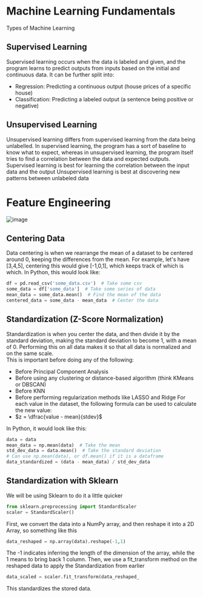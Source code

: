 # Machine Learning Fundamentals
Types of Machine Learning

## Supervised Learning
Supervised learning occurs when the data is labeled and given, and the program learns to predict outputs from inputs based on the initial and continuous data. It can be further split into:
- Regression: Predicting a continuous output (house prices of a specific house)
- Classification: Predicting a labeled output (a sentence being positive or negative)

## Unsupervised Learning
Unsupervised learning differs from supervised learning from the data being unlabelled. In supervised learning, the program has a sort of baseline to know what to expect, whereas in unsupervised learning, 
the program itself tries to find a correlation between the data and expected outputs.
Supervised learning is best for learning the correlation between the input data and the output
Unsupervised learning is best at discovering new patterns between unlabeled data

# Feature Engineering
![image](https://github.com/markstanl/Codecademy-Projects/assets/146277800/4495ff05-00d4-4b58-abcb-78d276a690de)

## Centering Data
Data centering is when we rearrange the mean of a dataset to be centered around 0, keeping the differences from the mean. For example, let's have [3,4,5], centering this would give [-1,0,1], 
which keeps track of which is which. In Python, this would look like:
```Python
df = pd.read_csv('some_data.csv')  # Take some csv
some_data = df['some_data']  # Take some series of data
mean_data = some_data.mean()  # Find the mean of the data
centered_data = some_data - mean_data  # Center the data 
```

## Standardization (Z-Score Normalization)
Standardization is when you center the data, and then divide it by the standard deviation, making the standard deviation to become 1, with a mean of 0.
Performing this on all data makes it so that all data is normalized and on the same scale.   
This is important before doing any of the following:
- Before Principal Component Analysis
- Before using any clustering or distance-based algorithm (think KMeans or DBSCAN)
- Before KNN
- Before performing regularization methods like LASSO and Ridge
For each value in the dataset, the following formula can be used to calculate the new value:
- $z = \dfrac{value - mean}{stdev}$

In Python, it would look like this:
```Python
data = data
mean_data = np.mean(data)  # Take the mean
std_dev_data = data.mean()  # Take the standard deviation
# Can use np.mean(data), or df.mean() if it is a dataframe
data_standardized = (data - mean_data) / std_dev_data
```

## Standardization with Sklearn
We will be using Sklearn to do it a little quicker
```Python
from sklearn.preprocessing import StandardScaler
scaler = StandardScaler()
```
First, we convert the data into a NumPy array, and then reshape it into a 2D Array, so something like this
```Python
data_reshaped = np.array(data).reshape(-1,1) 
```
The -1 indicates inferring the length of the dimension of the array, while the 1 means to bring back 1 column.
Then, we use a fit_transform method on the reshaped data to apply the Standardization from earlier
```Python
data_scaled = scaler.fit_transform(data_reshaped_
```
This standardizes the stored data. 


